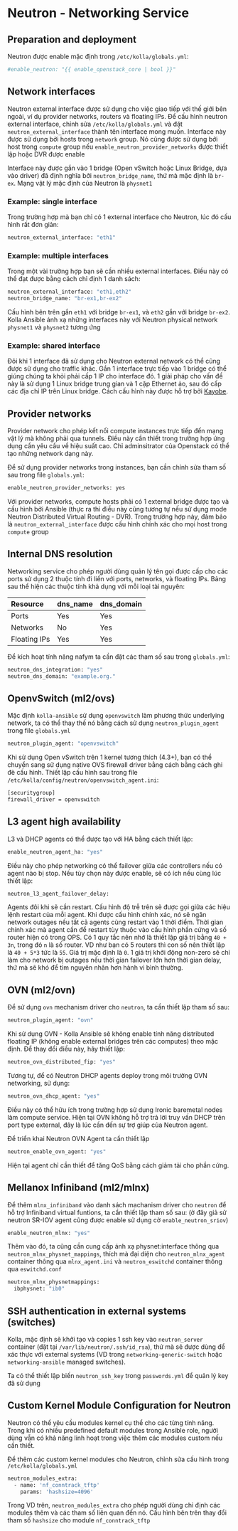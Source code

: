 # Neutron - Networking Service

## Preparation and deployment

Neutron được enable mặc định trong ```/etc/kolla/globals.yml```:

```sh
#enable_neutron: "{{ enable_openstack_core | bool }}"
```

## Network interfaces

Neutron external interface được sử dụng cho việc giao tiếp với thế giới bên ngoài, ví dụ provider networks, routers và floating IPs. Để cấu hình neutron external interface, chỉnh sửa ```/etc/kolla/globals.yml``` và đặt ```neutron_external_interface``` thành tên interface mong muốn. Interface này được sử dụng bởi hosts trong ```network``` group. Nó cũng được sử dụng bởi host trong ```compute``` group nếu ```enable_neutron_provider_networks``` được thiết lập hoặc DVR được enable

Interface này được gắn vào 1 bridge (Open vSwitch hoặc Linux Bridge, dựa vào driver) đã định nghĩa bởi ```neutron_bridge_name```, thứ mà mặc định là ```br-ex```. Mạng vật lý mặc định của Neutron là ```physnet1```

### Example: single interface

Trong trường hợp mà bạn chỉ có 1 external interface cho Neutron, lúc đó cấu hình rất đơn giản:

```sh
neutron_external_interface: "eth1"
```

### Example: multiple interfaces

Trong một vài trường hợp bạn sẽ cần nhiều external interfaces. Điều này có thể đạt được bằng cách chỉ định 1 danh sách:

```sh
neutron_external_interface: "eth1,eth2"
neutron_bridge_name: "br-ex1,br-ex2"
```

Cấu hình bên trên gắn ```eth1``` với bridge ```br-ex1```, và ```eth2``` gắn với bridge ```br-ex2```. Kolla Ansible ánh xạ những interfaces này với Neutron physical network ```physnet1``` và ```physnet2``` tương ứng

### Example: shared interface

Đôi khi 1 interface đã sử dụng cho Neutron external network có thể cũng được sử dụng cho traffic khác. Gắn 1 interface trực tiếp vào 1 bridge có thể giúng chúng ta khỏi phải cấp 1 IP cho interface đó. 1 giải pháp cho vấn đề này là sử dụng 1 Linux bridge trung gian và 1 cặp Ethernet ảo, sau đó cấp các địa chỉ IP trên Linux bridge. Cách cấu hình này được hỗ trợ bởi [Kayobe](https://docs.openstack.org/kayobe/latest//). 

## Provider networks

Provider network cho phép kết nối compute instances trực tiếp đến mạng vật lý mà không phải qua tunnels. Điều này cần thiết trong trường hợp ứng dụng cần yêu cầu về hiệu suất cao. Chỉ adminsitrator của Openstack có thể tạo những network dạng này.

Để sử dụng provider networks trong instances, bạn cần chỉnh sửa tham số sau trong file ```globals.yml```:

```sh
enable_neutron_provider_networks: yes
```

Với provider networks, compute hosts phải có 1 external bridge được tạo và cấu hình bởi Ansible (thực ra thì điều này cũng tương tự nếu sử dụng mode Neutron Distributed Virtual Routing - DVR). Trong trường hợp này, đảm bảo là ```neutron_external_interface``` được cấu hình chính xác cho mọi host trong ```compute``` group

## Internal DNS resolution

Networking service cho phép người dùng quản lý tên gọi được cấp cho các ports sử dụng 2 thuộc tính đi liền với ports, networks, và floating IPs. Bảng sau thể hiện các thuộc tính khả dụng với mỗi loại tài nguyên:

|Resource|dns_name|dns_domain|
|:-|:-|:-|
|Ports|Yes|Yes|
|Networks|No|Yes|
|Floating IPs|Yes|Yes|

Để kích hoạt tính năng nafym ta cần đặt các tham số sau trong ```globals.yml```:

```sh
neutron_dns_integration: "yes"
neutron_dns_domain: "example.org."
```

## OpenvSwitch (ml2/ovs)

Mặc định ```kolla-ansible``` sử dụng ```openvswitch``` làm phương thức underlying network, ta có thể thay thế nó bằng cách sử dụng ```neutron_plugin_agent``` trong file ```globals.yml```

```sh
neutron_plugin_agent: "openvswitch"
```

Khi sử dụng Open vSwitch trên 1 kernel tương thích (4.3+), bạn có thể chuyển sang sử dụng native OVS firewall driver bằng cách bằng cách ghi đè cấu hình. Thiết lập cấu hình sau trong file ```/etc/kolla/config/neutron/openvswitch_agent.ini```:

```sh
[securitygroup]
firewall_driver = openvswitch
```

## L3 agent high availability

L3 và DHCP agents có thể được tạo với HA bằng cách thiết lập:

```sh
enable_neutron_agent_ha: "yes"
```

Điều này cho phép networking có thể failover giữa các controllers nếu có agent nào bị stop. Nếu tùy chọn này được enable, sẽ có ích nếu cùng lúc thiết lập:

```sh
neutron_l3_agent_failover_delay:
```

Agents đôi khi sẽ cần restart. Cấu hình độ trễ trên sẽ được gọi giữa các hiệu lệnh restart của mỗi agent. Khi được cấu hình chính xác, nó sẽ ngăn network outages nếu tất cả agents cùng restart vào 1 thời điểm. Thời gian chính xác mà agent cần để restart tùy thuộc vào cấu hình phần cứng và số router hiện có trong OPS. Có 1 quy tắc nên nhớ là thiết lập giá trị bằng ```40 + 3n```, trong đó ```n``` là số router. VD như bạn có 5 routers thì con số nên thiết lập là ```40 + 5*3``` tức là ```55```. Giá trị mặc định là ```0```. 1 giá trị khởi động non-zero sẽ chỉ làm cho network bị outages nếu thời gian failover lớn hơn thời gian delay, thứ mà sẽ khó để tìm nguyên nhân hơn hành vi bình thường.

## OVN (ml2/ovn)

Để sử dụng ```ovn``` mechanism driver cho ```neutron```, ta cần thiết lập tham số sau:

```sh
neutron_plugin_agent: "ovn"
```

Khi sử dụng OVN - Kolla Ansible sẽ không enable tính năng distributed floating IP (không enable external bridges trên các computes) theo mặc định. Để thay đổi điều này, hãy thiết lập:

```sh
neutron_ovn_distributed_fip: "yes"
```

Tương tự, để có Neutron DHCP agents deploy trong môi trường OVN networking, sử dụng:

```sh
neutron_ovn_dhcp_agent: "yes"
```

Điều này có thể hữu ích trong trường hợp sử dụng Ironic baremetal nodes làm compute service. Hiện tại OVN không hỗ trợ trả lời truy vấn DHCP trên port type external, đây là lúc cần đến sự trợ giúp của Neutron agent.

Để triển khai Neutron OVN Agent ta cần thiết lập

```sh
neutron_enable_ovn_agent: "yes"
```

Hiện tại agent chỉ cần thiết để tăng QoS bằng cách giảm tải cho phần cứng.

## Mellanox Infiniband (ml2/mlnx)

Để thêm ```mlnx_infiniband``` vào danh sách machanism driver cho ```neutron``` để hỗ trợ Infiniband virtual funtions, ta cần thiết lập tham số sau: (ở đây giả sử neutron SR-IOV agent cũng được enable sử dụng cờ ```enable_neutron_sriov```)

```sh
enable_neutron_mlnx: "yes"
```

Thêm vào đó, ta cũng cần cung cấp ánh xạ physnet:interface thông qua ```neutron_mlnx_physnet_mappings```, thích mà đại diện cho ```neutron_mlnx_agent``` container thông qua ```mlnx_agent.ini``` và ```neutron_eswitchd``` container thông qua ```eswitchd.conf```

```sh
neutron_mlnx_physnetmappings:
  ibphysnet: "ib0"
```

## SSH authentication in external systems (switches)

Kolla, mặc định sẽ khởi tạo và copies 1 ssh key vào ```neutron_server``` container (đặt tại ```/var/lib/neutron/.ssh/id_rsa```), thứ mà sẽ được dùng để xác thực với external systems (VD trong ```networking-generic-switch``` hoặc ```networking-ansible``` managed switches).

Ta có thể thiết lập biến ```neutron_ssh_key``` trong ```passwords.yml``` để quản lý key đã sử dụng

## Custom Kernel Module Configuration for Neutron

Neutron có thể yêu cầu modules kernel cụ thể cho các từng tính năng. Trong khi có nhiều predefined default modules trong Ansible role, người dùng vẫn có khả năng linh hoạt trong việc thêm các modules custom nếu cần thiết.

Để thêm các custom kernel modules cho Neutron, chỉnh sửa cấu hình trong ```/etc/kolla/globals.yml```

```sh
neutron_modules_extra:
  - name: 'nf_conntrack_tftp'
    params: 'hashsize=4096'
```

Trong VD trên, ```neutron_modules_extra``` cho phép người dùng chỉ định các modules thêm và các tham số liên quan đến nó. Cấu hình bên trên thay đổi tham số ```hashsize``` cho module ```nf_conntrack_tftp```

